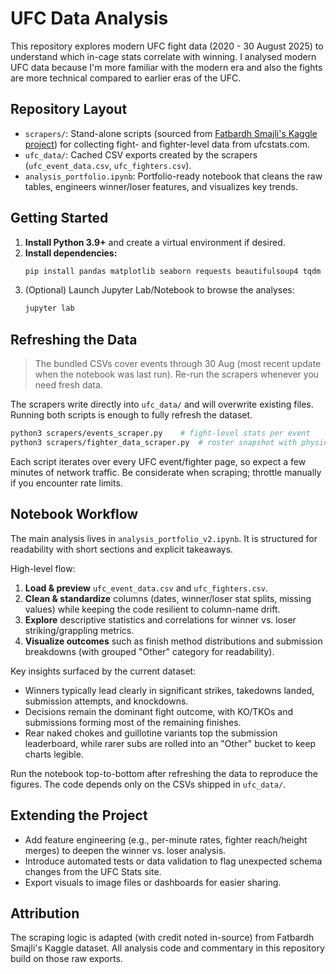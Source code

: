 # UFC Data Analysis

This repository explores modern UFC fight data (2020 - 30 August 2025) to understand which in-cage stats correlate with winning. I analysed modern UFC data because I'm more familiar with the modern era and also the fights are more technical compared to earlier eras of the UFC.

## Repository Layout
- `scrapers/`: Stand-alone scripts (sourced from [Fatbardh Smajli's Kaggle project](https://www.kaggle.com/datasets/fatismajli/ufc-data)) for collecting fight- and fighter-level data from ufcstats.com.
- `ufc_data/`: Cached CSV exports created by the scrapers (`ufc_event_data.csv`, `ufc_fighters.csv`).
- `analysis_portfolio.ipynb`: Portfolio-ready notebook that cleans the raw tables, engineers winner/loser features, and visualizes key trends.

## Getting Started
1. **Install Python 3.9+** and create a virtual environment if desired.
2. **Install dependencies:**
   ```bash
   pip install pandas matplotlib seaborn requests beautifulsoup4 tqdm jupyter
   ```
3. (Optional) Launch Jupyter Lab/Notebook to browse the analyses:
   ```bash
   jupyter lab
   ```

## Refreshing the Data
> The bundled CSVs cover events through 30 Aug (most recent update when the notebook was last run). Re-run the scrapers whenever you need fresh data.

The scrapers write directly into `ufc_data/` and will overwrite existing files. Running both scripts is enough to fully refresh the dataset.

```bash
python3 scrapers/events_scraper.py    # fight-level stats per event
python3 scrapers/fighter_data_scraper.py  # roster snapshot with physical attributes
```

Each script iterates over every UFC event/fighter page, so expect a few minutes of network traffic. Be considerate when scraping; throttle manually if you encounter rate limits.

## Notebook Workflow
The main analysis lives in `analysis_portfolio_v2.ipynb`. It is structured for readability with short sections and explicit takeaways.

High-level flow:
1. **Load & preview** `ufc_event_data.csv` and `ufc_fighters.csv`.
2. **Clean & standardize** columns (dates, winner/loser stat splits, missing values) while keeping the code resilient to column-name drift.
3. **Explore** descriptive statistics and correlations for winner vs. loser striking/grappling metrics.
4. **Visualize outcomes** such as finish method distributions and submission breakdowns (with grouped "Other" category for readability).

Key insights surfaced by the current dataset:
- Winners typically lead clearly in significant strikes, takedowns landed, submission attempts, and knockdowns.
- Decisions remain the dominant fight outcome, with KO/TKOs and submissions forming most of the remaining finishes.
- Rear naked chokes and guillotine variants top the submission leaderboard, while rarer subs are rolled into an "Other" bucket to keep charts legible.

Run the notebook top-to-bottom after refreshing the data to reproduce the figures. The code depends only on the CSVs shipped in `ufc_data/`.

## Extending the Project
- Add feature engineering (e.g., per-minute rates, fighter reach/height merges) to deepen the winner vs. loser analysis.
- Introduce automated tests or data validation to flag unexpected schema changes from the UFC Stats site.
- Export visuals to image files or dashboards for easier sharing.

## Attribution
The scraping logic is adapted (with credit noted in-source) from Fatbardh Smajli's Kaggle dataset. All analysis code and commentary in this repository build on those raw exports.
